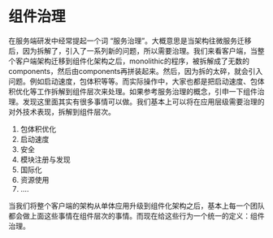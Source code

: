 # 组件治理

在服务端研发中经常提起一个词 “服务治理”。大概意思是当架构往微服务迁移后，因为拆解了，引入了一系列新的问题，所以需要治理。我们来看客户端，当整个客户端架构迁移到组件化架构之后，monolithic的程序，被拆解成了无数的components，然后由components再拼装起来。然后，因为拆的太碎，就会引入问题。例如启动速度，包体积等等。而实际操作中，大家也都是把启动速度、包体积优化等工作拆解到组件层次来处理。如果参考服务治理的概念，引申一下组件治理。发现这里面其实有很多事情可以做。我们基本上可以将在应用层级需要治理的对外技术表现，拆解到组件层次。

1. 包体积优化
2. 启动速度
3. 安全
4. 模块注册与发现
5. 国际化
6. 资源使用
7. ....

当我们将整个客户端的架构从单体应用升级到组件化架构之后，基本上每一个团队都会做上面这些事情在组件层次的事情。而现在给这些行为一个统一的定义：组件治理。

